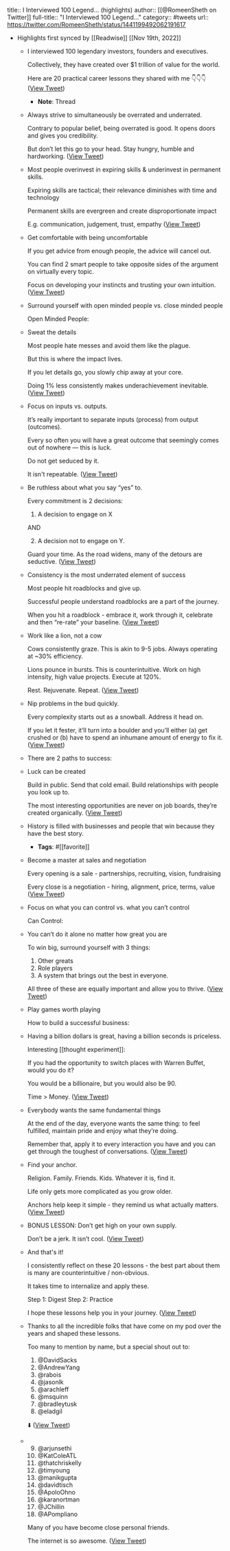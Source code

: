 title:: I Interviewed 100 Legend... (highlights)
author:: [[@RomeenSheth on Twitter]]
full-title:: "I Interviewed 100 Legend..."
category:: #tweets
url:: https://twitter.com/RomeenSheth/status/1441199492062191617

- Highlights first synced by [[Readwise]] [[Nov 19th, 2022]]
	- I interviewed 100 legendary investors, founders and executives.
	  
	  Collectively, they have created over $1 trillion of value for the world.
	  
	  Here are 20 practical career lessons they shared with me 👇👇👇 ([View Tweet](https://twitter.com/RomeenSheth/status/1441199492062191617))
		- **Note**: Thread
	- Always strive to simultaneously be overrated and underrated.
	  
	  Contrary to popular belief, being overrated is good. It opens doors and gives you credibility.
	  
	  But don’t let this go to your head. Stay hungry, humble and hardworking. ([View Tweet](https://twitter.com/RomeenSheth/status/1441199494134108160))
	- Most people overinvest in expiring skills & underinvest in permanent skills.
	  
	  Expiring skills are tactical; their relevance diminishes with time and technology
	  
	  Permanent skills are evergreen and create disproportionate impact 
	  
	  E.g. communication, judgement, trust, empathy ([View Tweet](https://twitter.com/RomeenSheth/status/1441199496608694272))
	- Get comfortable with being uncomfortable 
	  
	  If you get advice from enough people, the advice will cancel out. 
	  
	  You can find 2 smart people to take opposite sides of the argument on virtually every topic.
	  
	  Focus on developing your instincts and trusting your own intuition. ([View Tweet](https://twitter.com/RomeenSheth/status/1441199499301511169))
	- Surround yourself with open minded people vs. close minded people
	  
	  Open Minded People:
	- Sweat the details
	  
	  Most people hate messes and avoid them like the plague. 
	  
	  But this is where the impact lives.
	  
	  If you let details go, you slowly chip away at your core. 
	  
	  Doing 1% less consistently makes underachievement inevitable. ([View Tweet](https://twitter.com/RomeenSheth/status/1441199506712784896))
	- Focus on inputs vs. outputs.
	  
	  It’s really important to separate inputs (process) from output (outcomes).
	  
	  Every so often you will have a great outcome that seemingly comes out of nowhere — this is luck.
	  
	  Do not get seduced by it.
	  
	  It isn't repeatable. ([View Tweet](https://twitter.com/RomeenSheth/status/1441199511657984000))
	- Be ruthless about what you say “yes” to.
	  
	  Every commitment is 2 decisions: 
	  
	  1. A decision to engage on X 
	  
	  AND 
	  
	  2. A decision not to engage on Y.
	  
	  Guard your time. As the road widens, many of the detours are seductive. ([View Tweet](https://twitter.com/RomeenSheth/status/1441199513570476037))
	- Consistency is the most underrated element of success
	  
	  Most people hit roadblocks and give up. 
	  
	  Successful people understand roadblocks are a part of the journey.
	  
	  When you hit a roadblock - embrace it, work through it, celebrate and then “re-rate” your baseline. ([View Tweet](https://twitter.com/RomeenSheth/status/1441199517609730048))
	- Work like a lion, not a cow
	  
	  Cows consistently graze. This is akin to 9-5 jobs. Always operating at ~30% efficiency.
	  
	  Lions pounce in bursts. This is counterintuitive. Work on high intensity, high value projects. Execute at 120%.
	  
	  Rest. Rejuvenate. Repeat. ([View Tweet](https://twitter.com/RomeenSheth/status/1441199521317507079))
	- Nip problems in the bud quickly.
	  
	  Every complexity starts out as a snowball. Address it head on.
	  
	  If you let it fester, it’ll turn into a boulder and you’ll either (a) get crushed or (b) have to spend an inhumane amount of energy to fix it. ([View Tweet](https://twitter.com/RomeenSheth/status/1441199523385143300))
	- There are 2 paths to success:
	- Luck can be created
	  
	  Build in public. Send that cold email. Build relationships with people you look up to.
	  
	  The most interesting opportunities are never on job boards, they’re created organically. ([View Tweet](https://twitter.com/RomeenSheth/status/1441199528112230400))
	- History is filled with businesses and people that win because they have the best story.
		- **Tags**: #[[favorite]]
	- Become a master at sales and negotiation
	  
	  Every opening is a sale - partnerships, recruiting, vision, fundraising
	  
	  Every close is a negotiation - hiring, alignment, price, terms, value ([View Tweet](https://twitter.com/RomeenSheth/status/1441199534839795718))
	- Focus on what you can control vs. what you can’t control
	  
	  Can Control:
	- You can’t do it alone no matter how great you are
	  
	  To win big, surround yourself with 3 things:
	  
	  1. Other greats
	  2. Role players
	  3. A system that brings out the best in everyone.
	  
	  All three of these are equally important and allow you to thrive. ([View Tweet](https://twitter.com/RomeenSheth/status/1441199543261876232))
	- Play games worth playing
	  
	  How to build a successful business:
	- Having a billion dollars is great, having a billion seconds is priceless.
	  
	  Interesting [[thought experiment]]: 
	  
	  If you had the opportunity to switch places with Warren Buffet, would you do it?
	  
	  You would be a billionaire, but you would also be 90.
	  
	  Time > Money. ([View Tweet](https://twitter.com/RomeenSheth/status/1441199550593519621))
	- Everybody wants the same fundamental things
	  
	  At the end of the day, everyone wants the same thing: to feel fulfilled, maintain pride and enjoy what they’re doing.
	  
	  Remember that, apply it to every interaction you have and you can get through the toughest of conversations. ([View Tweet](https://twitter.com/RomeenSheth/status/1441199554423107584))
	- Find your anchor.
	  
	  Religion. Family. Friends. Kids. Whatever it is, find it.
	  
	  Life only gets more complicated as you grow older.
	  
	  Anchors help keep it simple - they remind us what actually matters. ([View Tweet](https://twitter.com/RomeenSheth/status/1441199557035978754))
	- BONUS LESSON: Don’t get high on your own supply.
	  
	  Don’t be a jerk. It isn’t cool. ([View Tweet](https://twitter.com/RomeenSheth/status/1441199561154891778))
	- And that's it!
	  
	  I consistently reflect on these 20 lessons - the best part about them is many are counterintuitive / non-obvious.
	  
	  It takes time to internalize and apply these. 
	  
	  Step 1: Digest
	  Step 2: Practice
	  
	  I hope these lessons help you in your journey. ([View Tweet](https://twitter.com/RomeenSheth/status/1441199563939844100))
	- Thanks to all the incredible folks that have come on my pod over the years and shaped these lessons. 
	  
	  Too many to mention by name, but a special shout out to:  
	  
	  1. @DavidSacks
	  2. @AndrewYang 
	  3. @rabois 
	  4. @jasonlk
	  5. @arachleff 
	  6. @msquinn 
	  7. @bradleytusk 
	  8. @eladgil 
	  
	  ⬇️ ([View Tweet](https://twitter.com/RomeenSheth/status/1441430403693305859))
	- 9. @arjunsethi 
	  10. @KatColeATL 
	  11. @thatchriskelly 
	  12. @timyoung 
	  13. @manikgupta 
	  14. @davidtisch 
	  15. @ApoloOhno 
	  16. @karanortman 
	  17. @JChillin 
	  18. @APompliano
	  
	  Many of you have become close personal friends. 
	  
	  The internet is so awesome. ([View Tweet](https://twitter.com/RomeenSheth/status/1441430406595846150))